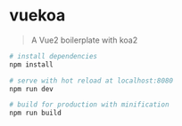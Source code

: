 # vuekoa

> A Vue2 boilerplate with koa2

``` bash
# install dependencies
npm install

# serve with hot reload at localhost:8080
npm run dev

# build for production with minification
npm run build
```

